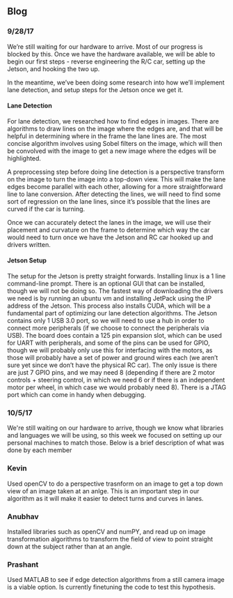 ## Blog
### 9/28/17 
We’re still waiting for our hardware to arrive. Most of our progress is blocked by this. Once we have the hardware available, we will be able to begin our first steps - reverse engineering the R/C car, setting up the Jetson, and hooking the two up.

In the meantime, we’ve been doing some research into how we’ll implement lane detection, and setup steps for the Jetson once we get it.

#### Lane Detection 
For lane detection, we researched how to find edges in images. There are algorithms to draw lines on the image where the edges are, and that will be helpful in determining where in the frame the lane lines are. The most concise algorithm involves using Sobel filters on the image, which will then be convolved with the image to get a new image where the edges will be highlighted.

A preprocessing step before doing line detection is a perspective transform on the image to turn the image into a top-down view. This will make the lane edges become parallel with each other, allowing for a more straightforward line to lane conversion. After detecting the lines, we will need to find some sort of regression on the lane lines, since it’s possible that the lines are curved if the car is turning.

Once we can accurately detect the lanes in the image, we will use their placement and curvature on the frame to determine which way the car would need to turn once we have the Jetson and RC car hooked up and drivers written.

#### Jetson Setup
The setup for the Jetson is pretty straight forwards. Installing linux is a 1 line command-line prompt. There is an optional GUI that can be installed, though we will not be doing so. The fastest way of downloading the drivers we need is by running an ubuntu vm and installing JetPack using the IP address of the Jetson. This process also installs CUDA, which will be a fundamental part of optimizing our lane detection algorithms. The Jetson contains only 1 USB 3.0 port, so we will need to use a hub in order to connect more peripherals (if we choose to connect the peripherals via USB). The board does contain a 125 pin expansion slot, which can be used for UART with peripherals, and some of the pins can be used for GPIO, though we will probably only use this for interfacing with the motors, as those will probably have a set of power and ground wires each (we aren’t sure yet since we don’t have the physical RC car). The only issue is there are just 7 GPIO pins, and we may need 8 (depending if there are 2 motor controls + steering control, in which we need 6 or if there is an independent motor per wheel, in which case we would probably need 8). There is a JTAG port which can come in handy when debugging. 

### 10/5/17
We're still waiting on our hardware to arrive, though we know what libraries and languages we will be using, so this week we focused on setting up our personal machines to match those. Below is a brief description of what was done by each member

### Kevin
Used openCV to do a perspective trasnform on an image to get a top down view of an image taken at an anlge. This is an important step in our algorithm as it will make it easier to detect turns and curves in lanes. 

### Anubhav
Installed libraries such as openCV and numPY, and read up on image transformation algorithms to transform the field of view to point straight down at the subject rather than at an angle. 

### Prashant
Used MATLAB to see if edge detection algorithms from a still camera image is a viable option. Is currently finetuning the code to test this hypothesis. 

